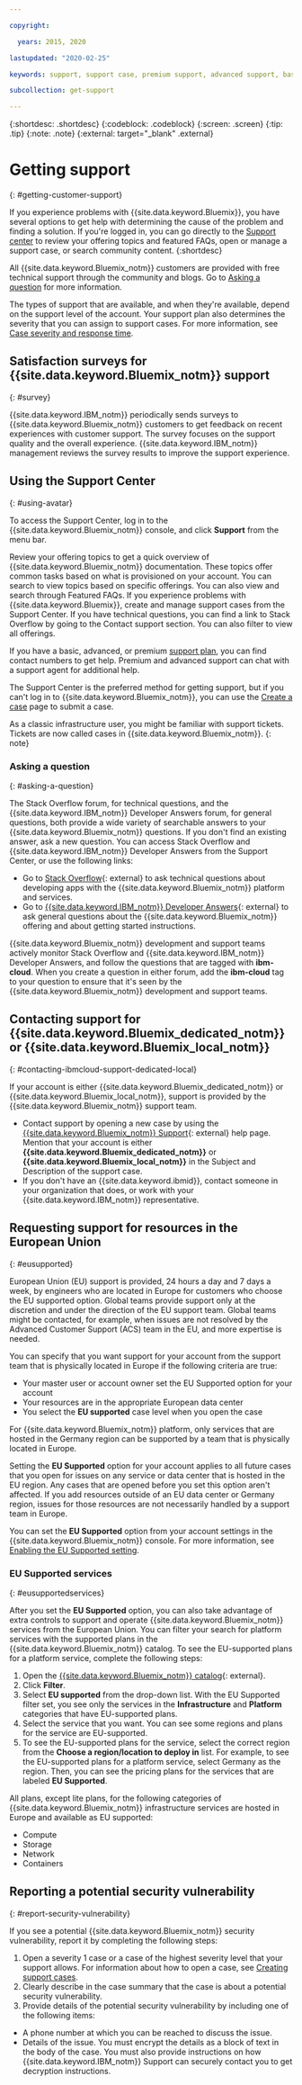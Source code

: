 ```yaml
---

copyright:

  years: 2015, 2020 

lastupdated: "2020-02-25"

keywords: support, support case, premium support, advanced support, basic support, support page, help

subcollection: get-support

---
```


{:shortdesc: .shortdesc}
{:codeblock: .codeblock}
{:screen: .screen}
{:tip: .tip}
{:note: .note}
{:external: target="_blank" .external}

# Getting support
{: #getting-customer-support}

If you experience problems with {{site.data.keyword.Bluemix}}, you have several options to get help with determining the cause of the problem and finding a solution. If you're logged in, you can go directly to the [Support center](https://{DomainName}/unifiedsupport/supportcenter) to review your offering topics and featured FAQs, open or manage a support case, or search community content.
{:shortdesc}

All {{site.data.keyword.Bluemix_notm}} customers are provided with free technical support through the community and blogs. Go to [Asking a question](/docs/get-support?topic=get-support-getting-customer-support#asking-a-question) for more information. 

The types of support that are available, and when they're available, depend on the support level of the account. Your support plan also determines the severity that you can assign to support cases. For more information, see [Case severity and response time](/docs/get-support?topic=get-support-support-case-severity#support-case-severity).


## Satisfaction surveys for {{site.data.keyword.Bluemix_notm}} support  
{: #survey}

{{site.data.keyword.IBM_notm}} periodically sends surveys to {{site.data.keyword.Bluemix_notm}} customers to get feedback on recent experiences with customer support. The survey focuses on the support quality and the overall experience. {{site.data.keyword.IBM_notm}} management reviews the survey results to improve the support experience.


## Using the Support Center
{: #using-avatar}

To access the Support Center, log in to the {{site.data.keyword.Bluemix_notm}} console, and click **Support** from the menu bar.  

Review your offering topics to get a quick overview of {{site.data.keyword.Bluemix_notm}} documentation. These topics offer common tasks based on what is provisioned on your account. You can search to view topics based on specific offerings. You can also view and search through Featured FAQs. If you experience problems with {{site.data.keyword.Bluemix}}, create and manage support cases from the Support Center. If you have technical questions, you can find a link to Stack Overflow by going to the Contact support section. You can also filter to view all offerings. 

If you have a basic, advanced, or premium [support plan](/docs/get-support?topic=get-support-support-plans#support-plans), you can find contact numbers to get help. Premium and advanced support can chat with a support agent for additional help. 

The Support Center is the preferred method for getting support, but if you can't log in to {{site.data.keyword.Bluemix_notm}}, you can use the [Create a case](https://{DomainName}/unifiedsupport/cases/add) page to submit a case.

As a classic infrastructure user, you might be familiar with support tickets. Tickets are now called cases in {{site.data.keyword.Bluemix_notm}}. 
{: note} 

### Asking a question
{: #asking-a-question}

The Stack Overflow forum, for technical questions, and the {{site.data.keyword.IBM_notm}} Developer Answers forum, for general questions, both provide a wide variety of searchable answers to your {{site.data.keyword.Bluemix_notm}} questions. If you don't find an existing answer, ask a new question. You can access Stack Overflow and {{site.data.keyword.IBM_notm}} Developer Answers from the Support Center, or use the following links:

* Go to [Stack Overflow](https://stackoverflow.com/questions/tagged/ibm-cloud){: external} to ask technical questions about developing apps with the {{site.data.keyword.Bluemix_notm}} platform and services.
* Go to [{{site.data.keyword.IBM_notm}} Developer Answers](https://developer.ibm.com/answers/topics/ibm-cloud/){: external} to ask general questions about the {{site.data.keyword.Bluemix_notm}} offering and about getting started instructions.

{{site.data.keyword.Bluemix_notm}} development and support teams actively monitor Stack Overflow and {{site.data.keyword.IBM_notm}} Developer Answers, and follow the questions that are tagged with **ibm-cloud**. When you create a question in either forum, add the **ibm-cloud** tag to your question to ensure that it's seen by the {{site.data.keyword.Bluemix_notm}} development and support teams.


## Contacting support for {{site.data.keyword.Bluemix_dedicated_notm}} or {{site.data.keyword.Bluemix_local_notm}}
{: #contacting-ibmcloud-support-dedicated-local}

If your account is either {{site.data.keyword.Bluemix_dedicated_notm}} or {{site.data.keyword.Bluemix_local_notm}}, support is provided by the {{site.data.keyword.Bluemix_notm}} support team. 

* Contact support by opening a new case by using the
[{{site.data.keyword.Bluemix_notm}} Support](https://{DomainName}/unifiedsupport/supportcenter){: external} help page. Mention that your account is either **{{site.data.keyword.Bluemix_dedicated_notm}}** or **{{site.data.keyword.Bluemix_local_notm}}** in the Subject and Description of the support case. 
* If you don't have an {{site.data.keyword.ibmid}}, contact someone in your organization that does, or work with your {{site.data.keyword.IBM_notm}} representative.

<!--A list of potential user contacts in your org for support cases can be displayed on the Support page in the {{site.data.keyword.Bluemix_notm}} console in your Dedicated or Local environment.
{:tip}-->


## Requesting support for resources in the European Union
{: #eusupported}

European Union (EU) support is provided, 24 hours a day and 7 days a week, by engineers who are located in Europe for customers who choose the EU supported option. Global teams provide support only at the discretion and under the direction of the EU support team. Global teams might be contacted, for example, when issues are not resolved by the Advanced Customer Support (ACS) team in the EU, and more expertise is needed.

You can specify that you want support for your account from the support team that is physically located in Europe if the following criteria are true:

* Your master user or account owner set the EU Supported option for your account
* Your resources are in the appropriate European data center
* You select the **EU supported** case level when you open the case

For {{site.data.keyword.Bluemix_notm}} platform, only services that are hosted in the Germany region can be supported by a team that is physically located in Europe.  

Setting the **EU Supported** option for your account applies to all future cases that you open for issues on any service or data center that is hosted in the EU region. Any cases that are opened before you set this option aren't affected. If you add resources outside of an EU data center or Germany region, issues for those resources are not necessarily handled by a support team in Europe.

You can set the **EU Supported** option from your account settings in the {{site.data.keyword.Bluemix_notm}} console. For more information, see [Enabling the EU Supported setting](/docs/account?topic=account-eu-hipaa-supported#bill_eusupported).

### EU Supported services
{: #eusupportedservices}

After you set the **EU Supported** option, you can also take advantage of extra controls to support and operate {{site.data.keyword.Bluemix_notm}} services from the European Union. You can filter your search for platform services with the supported plans in the {{site.data.keyword.Bluemix_notm}} catalog. To see the EU-supported plans for a platform service, complete the following steps:
1. Open the [{{site.data.keyword.Bluemix_notm}} catalog](https://{DomainName}/catalog/){: external}.
1. Click **Filter**.
1. Select **EU supported** from the drop-down list. With the EU Supported filter set, you see only the services in the **Infrastructure** and **Platform** categories that have EU-supported plans.
1. Select the service that you want. You can see some regions and plans for the service are EU-supported.
1. To see the EU-supported plans for the service, select the correct region from the **Choose a region/location to deploy in** list. For example, to see the EU-supported plans for a platform service, select Germany as the region. Then, you can see the pricing plans for the services that are labeled **EU Supported**.

All plans, except lite plans, for the following categories of {{site.data.keyword.Bluemix_notm}} infrastructure services are hosted in Europe and available as EU supported:

* Compute
* Storage
* Network
* Containers


## Reporting a potential security vulnerability
{: #report-security-vulnerability}

If you see a potential {{site.data.keyword.Bluemix_notm}} security vulnerability, report it by completing the following steps:

1. Open a severity 1 case or a case of the highest severity level that your support allows. For information about how to open a case, see [Creating support cases](/docs/get-support?topic=get-support-open-case#opentechcase).
1. Clearly describe in the case summary that the case is about a potential security vulnerability.
1. Provide details of the potential security vulnerability by including one of the following items:
* A phone number at which you can be reached to discuss the issue.
* Details of the issue. You must encrypt the details as a block of text in the body of the case. You must also provide instructions on how {{site.data.keyword.IBM_notm}} Support can securely contact you to get decryption instructions.
